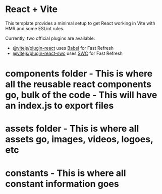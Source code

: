 # React + Vite

This template provides a minimal setup to get React working in Vite with HMR and some ESLint rules.

Currently, two official plugins are available:

- [@vitejs/plugin-react](https://github.com/vitejs/vite-plugin-react/blob/main/packages/plugin-react/README.md) uses [Babel](https://babeljs.io/) for Fast Refresh
- [@vitejs/plugin-react-swc](https://github.com/vitejs/vite-plugin-react-swc) uses [SWC](https://swc.rs/) for Fast Refresh


# 


# components folder - This is where all the reusable react components go, bulk of the code - This will have an index.js to export files 

# assets folder - This is where all assets go, images, videos, logoes, etc

# constants - This is where all constant information goes
